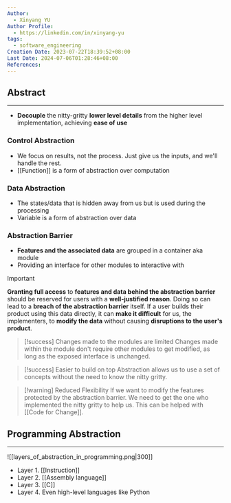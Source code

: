 ```yaml
---
Author:
  - Xinyang YU
Author Profile:
  - https://linkedin.com/in/xinyang-yu
tags:
  - software_engineering
Creation Date: 2023-07-22T18:39:52+08:00
Last Date: 2024-07-06T01:28:46+08:00
References: 
---
```

## Abstract
---
- **Decouple** the nitty-gritty **lower level details** from the higher level implementation, achieving **ease of use**

### Control Abstraction
- We focus on results, not the process. Just give us the inputs, and we'll handle the rest.
- [[Function]] is a form of abstraction over computation

### Data Abstraction
- The states/data that is hidden away from us but is used during the processing
- Variable is a form of abstraction over data

### Abstraction Barrier
- **Features and the associated data** are grouped in a container aka module
- Providing an interface for other modules to interactive with

>[!important]
> **Granting full access** to **features and data behind the abstraction barrier** should be reserved for users with a **well-justified reason**. Doing so can lead to a **breach of the abstraction barrier** itself. If a user builds their product using this data directly, it can **make it difficult** for us, the implementers, to **modify the data** without causing **disruptions to the user's product**.

>[!success] Changes made to the modules are limited
> Changes made within the module don't require other modules to get modified, as long as the exposed interface is unchanged.

>[!success] Easier to build on top
> Abstraction allows us to use a set of concepts without the need to know the nitty gritty.

>[!warning] Reduced Flexibility 
> If we want to modify the features protected by the abstraction barrier. We need to get the one who implemented the nitty gritty to help us. This can be helped with [[Code for Change]].




## Programming Abstraction
---
![[layers_of_abstraction_in_programming.png|300]]
- Layer 1. [[Instruction]]
- Layer 2. [[Assembly language]]
- Layer 3. [[C]]
- Layer 4. Even high-level languages like Python